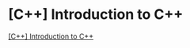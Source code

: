 # [C++] Introduction to C++
[[C++] Introduction to C++](https://aiwithcloud.com/2022/09/19/c_introduction_to_c/)